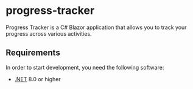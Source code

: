 # progress-tracker

Progress Tracker is a C# Blazor application that allows you to track your progress across various activities.

## Requirements

In order to start development, you need the following software:

- [.NET](https://dotnet.microsoft.com/en-us/) 8.0 or higher
